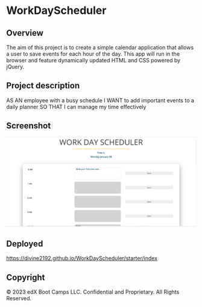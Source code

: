 # WorkDayScheduler
## Overview
The aim of this project is to create a simple calendar application that allows a user to save events for each hour of the day. This app will run in the browser and feature dynamically updated HTML and CSS powered by jQuery.


## Project description
AS AN employee with a busy schedule
I WANT to add important events to a daily planner
SO THAT I can manage my time effectively


## Screenshot
![Alt text](<starter/img/Screenshot 2024-01-08 232007.png>)


## Deployed
https://divine2192.github.io/WorkDayScheduler/starter/index


## Copyright
​© 2023 edX Boot Camps LLC. Confidential and Proprietary. All Rights Reserved.
